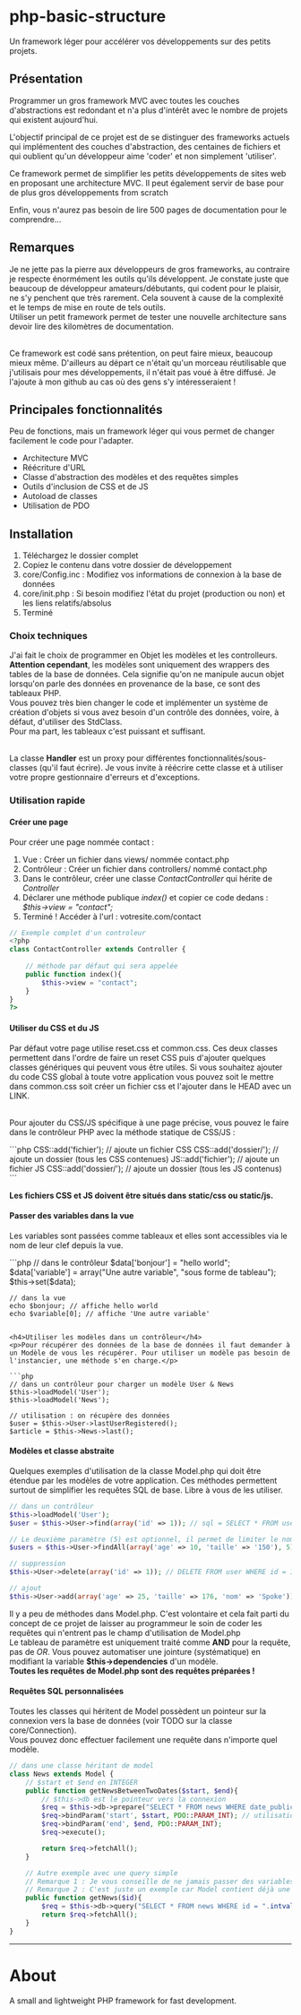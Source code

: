 <h1>php-basic-structure</h1>
<p>
	Un framework léger pour accélérer vos développements sur des petits projets.
</p>


<h2>Présentation</h2>
<p>
Programmer un gros framework MVC avec toutes les couches d'abstractions est redondant et n'a plus d'intérêt avec le nombre de projets qui existent aujourd'hui.<br />

L'objectif principal de ce projet est de se distinguer des frameworks actuels qui implémentent des couches d'abstraction, des centaines de fichiers et 
qui oublient qu'un développeur aime 'coder' et non simplement 'utiliser'.<br />

Ce framework permet de simplifier les petits développements de sites web en proposant une architecture MVC. 
Il peut également servir de base pour de plus gros développements from scratch<br />

Enfin, vous n'aurez pas besoin de lire 500 pages de documentation pour le comprendre...<br />
</p>

<h2>Remarques</h2>
<p>Je ne jette pas la pierre aux développeurs de gros frameworks, au contraire je respecte énormément les outils qu'ils développent. Je constate juste que beaucoup de développeur amateurs/débutants,
qui codent pour le plaisir, ne s'y penchent que très rarement. Cela souvent à cause de la complexité et le temps de mise en route de tels outils.<br />
Utiliser un petit framework permet de tester une nouvelle architecture sans devoir lire des kilomètres de documentation.<br /><br />

Ce framework est codé sans prétention, on peut faire mieux, beaucoup mieux même. D'ailleurs au départ ce n'était qu'un morceau réutilisable que j'utilisais pour mes développements, il 
n'était pas voué à être diffusé. Je l'ajoute à mon github au cas où des gens s'y intéresseraient !</p>

<h2>Principales fonctionnalités</h2>
<p>Peu de fonctions, mais un framework léger qui vous permet de changer facilement le code pour l'adapter.</p>
<ul>
	<li>Architecture MVC</li>
	<li>Réécriture d'URL</li>
	<li>Classe d'abstraction des modèles et des requêtes simples</li>
	<li>Outils d'inclusion de CSS et de JS</li>
	<li>Autoload de classes</li>
	<li>Utilisation de PDO</li>
</ul>

<h2>Installation</h2>
<ol>
	<li>Téléchargez le dossier complet</li>
	<li>Copiez le contenu dans votre dossier de développement</li>
	<li>core/Config.inc : Modifiez vos informations de connexion à la base de données</li>
	<li>core/init.php : Si besoin modifiez l'état du projet (production ou non) et les liens relatifs/absolus</li>
	<li>Terminé</li>
</ol>

<h3>Choix techniques</h3>
<p>
J'ai fait le choix de programmer en Objet les modèles et les controlleurs.<br /><strong>Attention cependant</strong>, les modèles sont uniquement des wrappers des tables de la base de données.
Cela signifie qu'on ne manipule aucun objet lorsqu'on parle des données en provenance de la base, ce sont des tableaux PHP.<br /> 
Vous pouvez très bien changer le code et implémenter un système de création d'objets si vous avez besoin d'un contrôle des données, voire, à défaut, d'utiliser des StdClass.<br />
Pour ma part, les tableaux c'est puissant et suffisant.<br /><br />
</p>
<p>La classe <strong>Handler</strong> est un proxy pour différentes fonctionnalités/sous-classes (qu'il faut écrire). 
Je vous invite à réécrire cette classe et à utiliser votre propre gestionnaire d'erreurs et d'exceptions.</p>

<h3>Utilisation rapide</h3>
<h4>Créer une page</h4>
<p>
	Pour créer une page nommée contact :
	<ol>
		<li>Vue : Créer un fichier dans views/ nommée contact.php</li>
		<li>Contrôleur : Créer un fichier dans controllers/ nommé contact.php</li>
		<li>Dans le contrôleur, créer une classe <i>ContactController</i> qui hérite de <i>Controller</i></li>
		<li>Déclarer une méthode publique <i>index()</i> et copier ce code dedans : <i>$this->view = "contact";</i></li>
		<li>Terminé ! Accéder à l'url : votresite.com/contact</li>
	</ol>
</p>

```php
// Exemple complet d'un controleur
<?php
class ContactController extends Controller {
	
	// méthode par défaut qui sera appelée
	public function index(){
		$this->view = "contact";
	}
}
?>
```

<h4>Utiliser du CSS et du JS</h4>
<p>Par défaut votre page utilise reset.css et common.css. Ces deux classes permettent dans l'ordre de faire un reset CSS puis d'ajouter quelques classes génériques qui peuvent vous être utiles.
Si vous souhaitez ajouter du code CSS global à toute votre application vous pouvez soit le mettre dans common.css soit créer un fichier css et l'ajouter dans le HEAD avec un LINK.<br/><br />

Pour ajouter du CSS/JS spécifique à une page précise, vous pouvez le faire dans le contrôleur PHP avec la méthode statique de CSS/JS :<br />
</p>
```php
	CSS::add('fichier'); // ajoute un fichier CSS
	CSS::add('dossier/'); // ajoute un dossier (tous les CSS contenues)
	JS::add('fichier'); // ajoute un fichier JS
	CSS::add('dossier/'); // ajoute un dossier (tous les JS contenus)
```

<strong>Les fichiers CSS et JS doivent être situés dans static/css ou static/js.</strong>
</p>

<h4>Passer des variables dans la vue</h4>
<p>Les variables sont passées comme tableaux et elles sont accessibles via le nom de leur clef depuis la vue.</p>
```php
	// dans le contrôleur
	$data['bonjour'] = "hello world";
	$data['variable'] = array("Une autre variable", "sous forme de tableau");
	$this->set($data);
	
	// dans la vue
	echo $bonjour; // affiche hello world
	echo $variable[0]; // affiche 'Une autre variable'
```

<h4>Utiliser les modèles dans un contrôleur</h4>
<p>Pour récupérer des données de la base de données il faut demander à un Modèle de vous les récupérer. Pour utiliser un modèle pas besoin de l'instancier, une méthode s'en charge.</p>

```php
// dans un contrôleur pour charger un modèle User & News
$this->loadModel('User');
$this->loadModel('News');

// utilisation : on récupère des données
$user = $this->User->lastUserRegistered();
$article = $this->News->last();
```

<h4>Modèles et classe abstraite</h4>
<p>Quelques exemples d'utilisation de la classe Model.php qui doit être étendue par les modèles de votre application. Ces méthodes permettent surtout de simplifier les requêtes SQL de base. Libre à vous de les utiliser.</p>

```php
// dans un contrôleur
$this->loadModel('User');
$user = $this->User->find(array('id' => 1)); // sql = SELECT * FROM user WHERE id = 1 LIMIT 1

// Le deuxième paramètre (5) est optionnel, il permet de limiter le nombre de tuples
$users = $this->User->findAll(array('age' => 10, 'taille' => '150'), 5); // SELECT * FROM user WHERE age = 10 AND taille = 150 LIMIT 5

// suppression
$this->User->delete(array('id' => 1)); // DELETE FROM user WHERE id = 1

// ajout
$this->User->add(array('age' => 25, 'taille' => 176, 'nom' => 'Spoke')); // INSERT INTO user (age, taille, nom) VALUES (25, 176, 'Spoke')
```

<p>
Il y a peu de méthodes dans Model.php. C'est volontaire et cela fait parti du concept de ce projet de laisser au programmeur le soin de coder les 
requêtes qui n'entrent pas le champ d'utilisation de Model.php <br />
Le tableau de paramètre est uniquement traité comme <b>AND</b> pour la requête, pas de <i>OR</i>.
Vous pouvez automatiser une jointure (systématique) en modifiant la variable <b>$this->dependencies</b> d'un modèle. <br />
<strong>Toutes les requêtes de Model.php sont des requêtes préparées ! </strong>
</p>

<h4>Requêtes SQL personnalisées</h4>
<p>
	Toutes les classes qui héritent de Model possèdent un pointeur sur la connexion vers la base de données (voir TODO sur la classe core/Connection).<br />
	Vous pouvez donc effectuer facilement une requête dans n'importe quel modèle.
</p>

```php
// dans une classe héritant de model
class News extends Model {
	// $start et $end en INTEGER
	public function getNewsBetweenTwoDates($start, $end){
		// $this->db est le pointeur vers la connexion
		$req = $this->db->prepare("SELECT * FROM news WHERE date_publication BETWEEN :start AND :end");
		$req->bindParam('start', $start, PDO::PARAM_INT); // utilisation standard de PDO
		$req->bindParam('end', $end, PDO::PARAM_INT);
		$req->execute();

		return $req->fetchAll();
	}

	// Autre exemple avec une query simple 
	// Remarque 1 : Je vous conseille de ne jamais passer des variables dans les query simple mais d'utiliser les requêtes préparées pour le faire.
	// Remarque 2 : C'est juste un exemple car Model contient déjà une méthode pour ce genre de requête => $this->find(array('id' => $id))
	public function getNews($id){
		$req = $this->db->query("SELECT * FROM news WHERE id = ".intval($id));
		return $req->fetchAll();
	}
}
```

<hr></hr>
<h1>About</h1>
A small and lightweight PHP framework for fast development.
